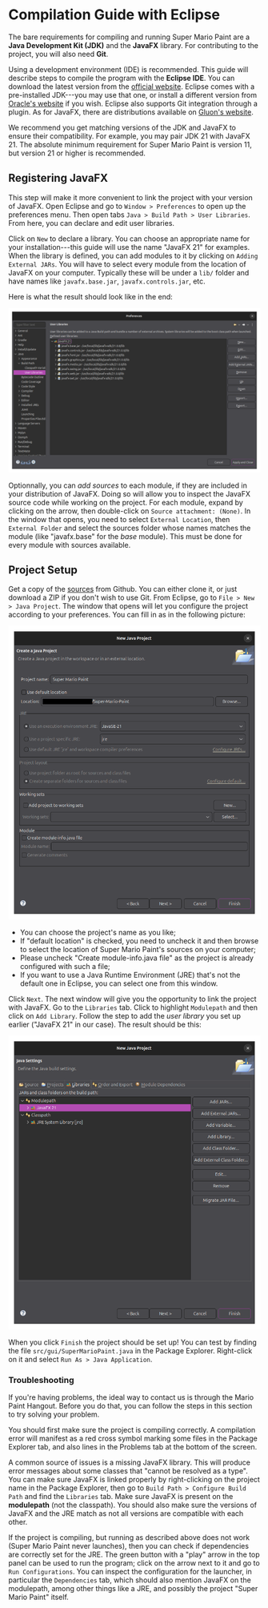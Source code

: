 # Compilation Guide with Eclipse

The bare requirements for compiling and running Super Mario Paint are a **Java Development Kit (JDK)** and the **JavaFX** library. For contributing to the project, you will also need **Git**.

Using a development environment (IDE) is recommended. This guide will describe steps to compile the program with the **Eclipse IDE**. You can download the latest version from the [official website](https://eclipseide.org/). Eclipse comes with a pre-installed JDK---you may use that one, or install a different version from [Oracle's website](https://www.oracle.com/java/technologies/downloads/) if you wish. Eclipse also supports Git integration through a plugin. As for JavaFX, there are distributions available on [Gluon's website](https://gluonhq.com/products/javafx/).

We recommend you get matching versions of the JDK and JavaFX to ensure their compatibility. For example, you may pair JDK 21 with JavaFX 21. The absolute minimum requirement for Super Mario Paint is version 11, but version 21 or higher is recommended.


## Registering JavaFX

This step will make it more convenient to link the project with your version of JavaFX. Open Eclipse and go to `Window > Preferences` to open up the preferences menu. Then open tabs `Java > Build Path > User Libraries`. From here, you can declare and edit user libraries.

Click on `New` to declare a library. You can choose an appropriate name for your installation---this guide will use the name "JavaFX 21" for examples. When the library is defined, you can add modules to it by clicking on `Adding External JARs`. You will have to select every module from the location of JavaFX on your computer. Typically these will be under a `lib/` folder and have names like `javafx.base.jar`, `javafx.controls.jar`, etc.

Here is what the result should look like in the end:

![image](images/eclipse-javafx-user-library.png)

Optionnally, you can _add sources_ to each module, if they are included in your distribution of JavaFX. Doing so will allow you to inspect the JavaFX source code while working on the project. For each module, expand by clicking on the arrow, then double-click on `Source attachment: (None)`. In the window that opens, you need to select `External Location`, then `External Folder` and select the sources folder whose names matches the module (like "javafx.base" for the _base_ module). This must be done for every module with sources available.


## Project Setup

Get a copy of the [sources](https://github.com/DC37/Super-Mario-Paint) from Github. You can either clone it, or just download a ZIP if you don't wish to use Git. From Eclipse, go to `File > New > Java Project`. The window that opens will let you configure the project according to your preferences. You can fill in as in the following picture:

![image](images/eclipse-project-setup.png)

- You can choose the project's name as you like;
- If "default location" is checked, you need to uncheck it and then browse to select the location of Super Mario Paint's sources on your computer;
- Please uncheck "Create module-info.java file" as the project is already configured with such a file;
- If you want to use a Java Runtime Environment (JRE) that's not the default one in Eclipse, you can select one from this window.

Click `Next`. The next window will give you the opportunity to link the project with JavaFX. Go to the `Libraries` tab. Click to highlight `Modulepath` and then click on `Add Library`. Follow the step to add the _user library_ you set up earlier ("JavaFX 21" in our case). The result should be this:

![image](images/eclipse-build-path.png)

When you click `Finish` the project should be set up! You can test by finding the file `src/gui/SuperMarioPaint.java` in the Package Explorer. Right-click on it and select `Run As > Java Application`.

### Troubleshooting

If you're having problems, the ideal way to contact us is through the Mario Paint Hangout. Before you do that, you can follow the steps in this section to try solving your problem.

You should first make sure the project is compiling correctly. A compilation error will manifest as a red cross symbol marking some files in the Package Explorer tab, and also lines in the Problems tab at the bottom of the screen.

A common source of issues is a missing JavaFX library. This will produce error messages about some classes that "cannot be resolved as a type". You can make sure JavaFX is linked properly by right-clicking on the project name in the Package Explorer, then go to `Build Path > Configure Build Path` and find the `Libraries` tab. Make sure JavaFX is present on the **modulepath** (not the classpath). You should also make sure the versions of JavaFX and the JRE match as not all versions are compatible with each other.

If the project is compiling, but running as described above does not work (Super Mario Paint never launches), then you can check if dependencies are correctly set for the JRE. The green button with a "play" arrow in the top panel can be used to run the program; click on the arrow next to it and go to `Run Configurations`. You can inspect the configuration for the launcher, in particular the `Dependencies` tab, which should also mention JavaFX on the modulepath, among other things like a JRE, and possibly the project "Super Mario Paint" itself.

